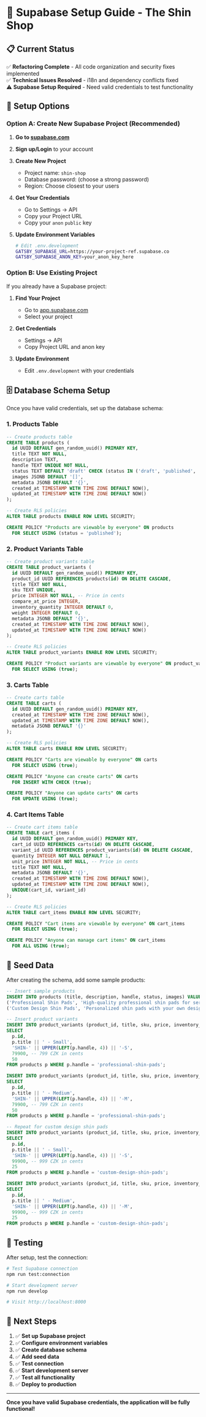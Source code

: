 # 🚀 Supabase Setup Guide - The Shin Shop

## 📋 Current Status

✅ **Refactoring Complete** - All code organization and security fixes implemented  
✅ **Technical Issues Resolved** - i18n and dependency conflicts fixed  
⚠️ **Supabase Setup Required** - Need valid credentials to test functionality  

## 🔧 Setup Options

### **Option A: Create New Supabase Project (Recommended)**

1. **Go to [supabase.com](https://supabase.com)**
2. **Sign up/Login** to your account
3. **Create New Project**
   - Project name: `shin-shop`
   - Database password: (choose a strong password)
   - Region: Choose closest to your users

4. **Get Your Credentials**
   - Go to Settings → API
   - Copy your Project URL
   - Copy your `anon` `public` key

5. **Update Environment Variables**
   ```bash
   # Edit .env.development
   GATSBY_SUPABASE_URL=https://your-project-ref.supabase.co
   GATSBY_SUPABASE_ANON_KEY=your_anon_key_here
   ```

### **Option B: Use Existing Project**

If you already have a Supabase project:

1. **Find Your Project**
   - Go to [app.supabase.com](https://app.supabase.com)
   - Select your project

2. **Get Credentials**
   - Settings → API
   - Copy Project URL and anon key

3. **Update Environment**
   - Edit `.env.development` with your credentials

## 🗄️ Database Schema Setup

Once you have valid credentials, set up the database schema:

### **1. Products Table**
```sql
-- Create products table
CREATE TABLE products (
  id UUID DEFAULT gen_random_uuid() PRIMARY KEY,
  title TEXT NOT NULL,
  description TEXT,
  handle TEXT UNIQUE NOT NULL,
  status TEXT DEFAULT 'draft' CHECK (status IN ('draft', 'published', 'archived')),
  images JSONB DEFAULT '[]',
  metadata JSONB DEFAULT '{}',
  created_at TIMESTAMP WITH TIME ZONE DEFAULT NOW(),
  updated_at TIMESTAMP WITH TIME ZONE DEFAULT NOW()
);

-- Create RLS policies
ALTER TABLE products ENABLE ROW LEVEL SECURITY;

CREATE POLICY "Products are viewable by everyone" ON products
  FOR SELECT USING (status = 'published');
```

### **2. Product Variants Table**
```sql
-- Create product variants table
CREATE TABLE product_variants (
  id UUID DEFAULT gen_random_uuid() PRIMARY KEY,
  product_id UUID REFERENCES products(id) ON DELETE CASCADE,
  title TEXT NOT NULL,
  sku TEXT UNIQUE,
  price INTEGER NOT NULL, -- Price in cents
  compare_at_price INTEGER,
  inventory_quantity INTEGER DEFAULT 0,
  weight INTEGER DEFAULT 0,
  metadata JSONB DEFAULT '{}',
  created_at TIMESTAMP WITH TIME ZONE DEFAULT NOW(),
  updated_at TIMESTAMP WITH TIME ZONE DEFAULT NOW()
);

-- Create RLS policies
ALTER TABLE product_variants ENABLE ROW LEVEL SECURITY;

CREATE POLICY "Product variants are viewable by everyone" ON product_variants
  FOR SELECT USING (true);
```

### **3. Carts Table**
```sql
-- Create carts table
CREATE TABLE carts (
  id UUID DEFAULT gen_random_uuid() PRIMARY KEY,
  created_at TIMESTAMP WITH TIME ZONE DEFAULT NOW(),
  updated_at TIMESTAMP WITH TIME ZONE DEFAULT NOW(),
  metadata JSONB DEFAULT '{}'
);

-- Create RLS policies
ALTER TABLE carts ENABLE ROW LEVEL SECURITY;

CREATE POLICY "Carts are viewable by everyone" ON carts
  FOR SELECT USING (true);

CREATE POLICY "Anyone can create carts" ON carts
  FOR INSERT WITH CHECK (true);

CREATE POLICY "Anyone can update carts" ON carts
  FOR UPDATE USING (true);
```

### **4. Cart Items Table**
```sql
-- Create cart items table
CREATE TABLE cart_items (
  id UUID DEFAULT gen_random_uuid() PRIMARY KEY,
  cart_id UUID REFERENCES carts(id) ON DELETE CASCADE,
  variant_id UUID REFERENCES product_variants(id) ON DELETE CASCADE,
  quantity INTEGER NOT NULL DEFAULT 1,
  unit_price INTEGER NOT NULL, -- Price in cents
  title TEXT NOT NULL,
  metadata JSONB DEFAULT '{}',
  created_at TIMESTAMP WITH TIME ZONE DEFAULT NOW(),
  updated_at TIMESTAMP WITH TIME ZONE DEFAULT NOW(),
  UNIQUE(cart_id, variant_id)
);

-- Create RLS policies
ALTER TABLE cart_items ENABLE ROW LEVEL SECURITY;

CREATE POLICY "Cart items are viewable by everyone" ON cart_items
  FOR SELECT USING (true);

CREATE POLICY "Anyone can manage cart items" ON cart_items
  FOR ALL USING (true);
```

## 🌱 Seed Data

After creating the schema, add some sample products:

```sql
-- Insert sample products
INSERT INTO products (title, description, handle, status, images) VALUES
('Professional Shin Pads', 'High-quality professional shin pads for serious athletes', 'professional-shin-pads', 'published', '[{"url": "/images/professional-shin-pads.jpg", "alt": "Professional Shin Pads"}]'),
('Custom Design Shin Pads', 'Personalized shin pads with your own design', 'custom-design-shin-pads', 'published', '[{"url": "/images/custom-shin-pads.jpg", "alt": "Custom Design Shin Pads"}]');

-- Insert product variants
INSERT INTO product_variants (product_id, title, sku, price, inventory_quantity) 
SELECT 
  p.id,
  p.title || ' - Small',
  'SHIN-' || UPPER(LEFT(p.handle, 4)) || '-S',
  79900, -- 799 CZK in cents
  50
FROM products p WHERE p.handle = 'professional-shin-pads';

INSERT INTO product_variants (product_id, title, sku, price, inventory_quantity) 
SELECT 
  p.id,
  p.title || ' - Medium',
  'SHIN-' || UPPER(LEFT(p.handle, 4)) || '-M',
  79900, -- 799 CZK in cents
  50
FROM products p WHERE p.handle = 'professional-shin-pads';

-- Repeat for custom design shin pads
INSERT INTO product_variants (product_id, title, sku, price, inventory_quantity) 
SELECT 
  p.id,
  p.title || ' - Small',
  'SHIN-' || UPPER(LEFT(p.handle, 4)) || '-S',
  99900, -- 999 CZK in cents
  25
FROM products p WHERE p.handle = 'custom-design-shin-pads';

INSERT INTO product_variants (product_id, title, sku, price, inventory_quantity) 
SELECT 
  p.id,
  p.title || ' - Medium',
  'SHIN-' || UPPER(LEFT(p.handle, 4)) || '-M',
  99900, -- 999 CZK in cents
  25
FROM products p WHERE p.handle = 'custom-design-shin-pads';
```

## 🧪 Testing

After setup, test the connection:

```bash
# Test Supabase connection
npm run test:connection

# Start development server
npm run develop

# Visit http://localhost:8000
```

## 🚀 Next Steps

1. ✅ **Set up Supabase project**
2. ✅ **Configure environment variables**
3. ✅ **Create database schema**
4. ✅ **Add seed data**
5. ✅ **Test connection**
6. ✅ **Start development server**
7. ✅ **Test all functionality**
8. ✅ **Deploy to production**

---

**Once you have valid Supabase credentials, the application will be fully functional!**

